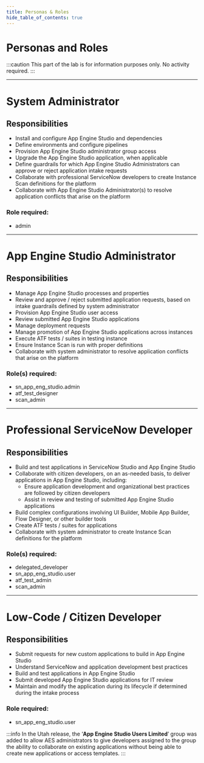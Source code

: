 ```yaml
---
title: Personas & Roles
hide_table_of_contents: true
---
```


# Personas and Roles

:::caution
This part of the lab is for information purposes only. No activity required.
:::

---
# System Administrator

## Responsibilities

- Install and configure App Engine Studio and dependencies
- Define environments and configure pipelines
- Provision App Engine Studio administrator group access 
- Upgrade the App Engine Studio application, when applicable
- Define guardrails for which App Engine Studio Administrators can approve or reject application intake requests 
- Collaborate with professional ServiceNow developers to create Instance Scan definitions for the platform
- Collaborate with App Engine Studio Administrator(s) to resolve application conflicts that arise on the platform

### Role required: 
- admin

---

# App Engine Studio Administrator
## Responsibilities
- Manage App Engine Studio processes and properties
- Review and approve / reject submitted application requests, based on intake guardrails defined by system administrator
- Provision App Engine Studio user access
- Review submitted App Engine Studio applications 
- Manage deployment requests 
- Manage promotion of App Engine Studio applications across instances
- Execute ATF tests / suites in testing instance
- Ensure Instance Scan is run with proper definitions 
- Collaborate with system administrator to resolve application conflicts that arise on the platform

### Role(s) required:
- sn_app_eng_studio.admin
- atf_test_designer
- scan_admin

---

# Professional ServiceNow Developer
## Responsibilities
- Build and test applications in ServiceNow Studio and App Engine Studio
- Collaborate with citizen developers, on an as-needed basis, to deliver applications in App Engine Studio, including:
  - Ensure application development and organizational best practices are followed by citizen developers
  - Assist in review and testing of submitted App Engine Studio applications
- Build complex configurations involving UI Builder, Mobile App Builder, Flow Designer, or other builder tools
- Create ATF tests / suites for applications
- Collaborate with system administrator to create Instance Scan definitions for the platform

### Role(s) required:
- delegated_developer
- sn_app_eng_studio.user
- atf_test_admin
- scan_admin

---

# Low-Code / Citizen Developer
## Responsibilities
- Submit requests for new custom applications to build in App Engine Studio
- Understand ServiceNow and application development best practices
- Build and test applications in App Engine Studio
- Submit developed App Engine Studio applications for IT review
- Maintain and modify the application during its lifecycle if determined during the intake process

### Role required:
- sn_app_eng_studio.user

:::info
In the Utah release, the ‘**App Engine Studio Users Limited**’ group was added to allow AES administrators to give developers assigned to the group the ability to collaborate on existing applications without being able to create new applications or access templates.
:::

